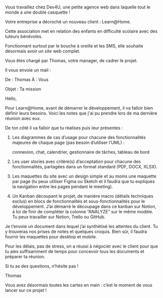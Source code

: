 

Vous travaillez chez Dev4U, une petite agence web dans laquelle tout le monde a une double casquette !

Votre entreprise a décroché un nouveau client : Learn@Home.

 

Cette association met en relation des enfants en difficulté scolaire avec des tuteurs bénévoles.

 

Fonctionnant surtout par le bouche à oreille et les SMS, elle souhaite désormais avoir un site web complet. 

                                                           

                                                                    


Vous êtes chargé par Thomas, votre manager, de cadrer le projet. 

Il vous envoie un mail :

 

De : Thomas
À : Vous

Objet : Ta mission

Hello,

Pour Learn@Home, avant de démarrer le développement, il va falloir bien définir leurs besoins. 
Voici les notes que j'ai pu prendre lors de ma dernière réunion avec eux. 

De ton côté il va falloir que tu réalises puis leur présentes :

 

1) Les diagrammes de cas d’usage pour chacune des fonctionnalités majeures de chaque page (pas besoin d’utiliser l’UML) :

    connexion,
    chat,
    calendrier,
    gestionnaire de tâches,
    tableau de bord


2) Les user stories avec critère(s) d’acceptation pour chacune des fonctionnalités, partagées dans un format standard (PDF, DOCX, XLSX).

 

3) Les maquettes du site avec un design simple et au moins une maquette par page (tu peux utiliser Figma ou Sketch et il faudra que tu expliques la navigation entre les pages pendant le meeting).

 

4) Un Kanban découpant le projet, de manière macro (détails techniques exclus) en blocs de fonctionnalités et sous-fonctionnalités pour le développement.
J’ai démarré le découpage dans ce kanban sur Notion, à toi de finir de compléter la colonne ”ANALYZE” sur le même modèle. Tu peux travailler sur Notion, Trello ou GitHub.

Je t’envoie un document dans lequel j’ai synthétisé les attentes du client.
Tu y trouveras nos prises de notes et quelques croquis. Bien sûr, il faudra fournir les maquettes pour desktop et mobile.

 

Pour les délais, pas de stress, on a réussi à négocier avec le client pour que tu aies suffisamment de temps pour concevoir tous les documents et préparer ta réunion.

 

Si tu as des questions, n’hésite pas !

 

Thomas 

Vous avez désormais toutes les cartes en main : c’est le moment de vous lancer sur ce projet !
